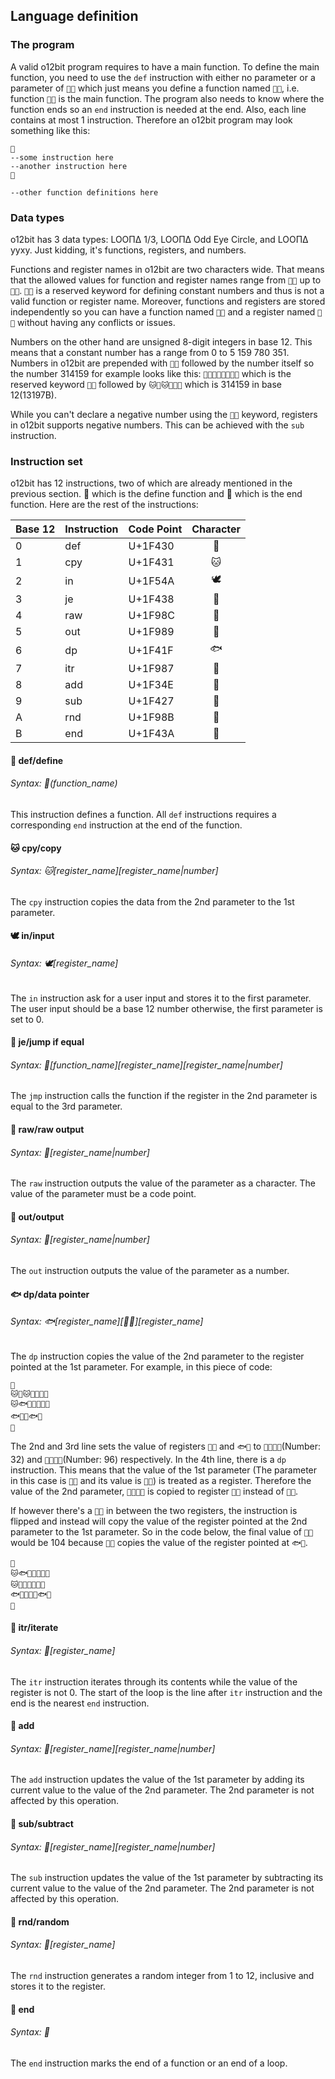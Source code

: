 Language definition
---

### The program

A valid o12bit program requires to have a main function. To define the main function, you need to use the `def` instruction with either no parameter or a parameter of `🐰🐰` which just means you define a function named `🐰🐰`, i.e. function `🐰🐰` is the main function. The program also needs to know where the function ends so an `end` instruction is needed at the end. Also, each line contains at most 1 instruction. Therefore an o12bit program may look something like this:

```
🐰
--some instruction here
--another instruction here
🐺

--other function definitions here
```

### Data types

o12bit has 3 data types: LOOΠΔ 1/3, LOOΠΔ Odd Eye Circle, and LOOΠΔ yyxy. Just kidding, it's functions, registers, and numbers.

Functions and register names in o12bit are two characters wide. That means that the allowed values for function and register names range from `🐰🐰` up to `🐺🦋`. `🐺🐺` is a reserved keyword for defining constant numbers and thus is not a valid function or register name. Moreover, functions and registers are stored independently so you can have a function named `🐰🐰` and a register named `🐰🐰` without having any conflicts or issues.

Numbers on the other hand are unsigned 8-digit integers in base 12. This means that a constant number has a range from 0 to 5 159 780 351. Numbers in o12bit are prepended with `🐺🐺` followed by the number itself so the number 314159 for example looks like this: `🐺🐺🐱🐸🐱🐧🦇🐺` which is the reserved keyword `🐺🐺` followed by `🐱🐸🐱🐧🦇🐺` which is 314159 in base 12(13197B).

While you can't declare a negative number using the `🐺🐺` keyword, registers in o12bit supports negative numbers. This can be achieved with the `sub` instruction.

### Instruction set

o12bit has 12 instructions, two of which are already mentioned in the previous section. 🐰 which is the define function and 🐺 which is the end function. Here are the rest of the instructions:

Base 12 | Instruction | Code Point | Character
:------- |:----------- |:---------- |:---------:
0       | def         |  U+1F430   | 🐰
1       | cpy         |  U+1F431   | 🐱
2       | in          |  U+1F54A   | 🕊
3       | je          |  U+1F438   | 🐸
4       | raw         |  U+1F98C   | 🦌
5       | out         |  U+1F989   | 🦉
6       | dp          |  U+1F41F   | 🐟
7       | itr         |  U+1F987   | 🦇
8       | add         |  U+1F34E   | 🍎
9       | sub         |  U+1F427   | 🐧
A       | rnd         |  U+1F98B   | 🦋
B       | end         |  U+1F43A   | 🐺

#### 🐰 def/define

###### Syntax: 🐰(function_name)

This instruction defines a function. All `def` instructions requires a corresponding `end` instruction at the end of the function.

#### 🐱 cpy/copy

###### Syntax: 🐱[register_name][register_name|number]

The `cpy` instruction copies the data from the 2nd parameter to the 1st parameter.

#### 🕊 in/input

###### Syntax: 🕊[register_name]

The `in` instruction ask for a user input and stores it to the first parameter. The user input should be a base 12 number otherwise, the first parameter is set to 0.

#### 🐸 je/jump if equal

###### Syntax: 🐸[function_name][register_name][register_name|number]

The `jmp` instruction calls the function if the register in the 2nd parameter is equal to the 3rd parameter.

#### 🦌 raw/raw output

###### Syntax: 🦌[register_name|number]

The `raw` instruction outputs the value of the parameter as a character. The value of the parameter must be a code point.

#### 🦉 out/output

###### Syntax: 🦉[register_name|number]

The `out` instruction outputs the value of the parameter as a number.


#### 🐟 dp/data pointer

###### Syntax: 🐟[register_name][🐺🐺][register_name]

The `dp` instruction copies the value of the 2nd parameter to the register pointed at the 1st parameter. For example, in this piece of code:

```
🐰
🐱🐰🐱🐺🐺🦉🦉
🐱🐟🦉🐺🐺🍎🐰
🐟🐰🐱🐟🦉
🐺
```

The 2nd and 3rd line sets the value of registers `🐰🐱` and `🐟🦉` to `🐺🐺🦉🦉`(Number: 32) and `🐺🐺🍎🐰`(Number: 96) respectively. In the 4th line, there is a `dp` instruction. This means that the value of the 1st parameter (The parameter in this case is `🐰🐱` and its value is `🦉🦉`) is treated as a register. Therefore the value of the 2nd parameter, `🐺🐺🍎🐰` is copied to register `🦉🦉` instead of `🐰🐱`.

If however there's a `🐺🐺` in between the two registers, the instruction is flipped and instead will copy the value of the register pointed at the 2nd parameter to the 1st parameter. So in the code below, the final value of `🐰🐱` would be 104 because `🐰🐱` copies the value of the register pointed at `🐟🦉`.

```
🐰
🐱🐟🦉🐺🐺🍎🐰
🐱🍎🐰🐺🐺🐰🐸
🐟🐰🐱🐺🐺🐟🦉
🐺
```

#### 🦇 itr/iterate

###### Syntax: 🦇[register_name]

The `itr` instruction iterates through its contents while the value of the register is not 0. The start of the loop is the line after `itr` instruction and the end is the nearest `end` instruction.

#### 🍎 add

###### Syntax: 🍎[register_name][register_name|number]

The `add` instruction updates the value of the 1st parameter by adding its current value to the value of the 2nd parameter. The 2nd parameter is not affected by this operation.

#### 🐧 sub/subtract

###### Syntax: 🐧[register_name][register_name|number]

The `sub` instruction updates the value of the 1st parameter by subtracting its current value to the value of the 2nd parameter. The 2nd parameter is not affected by this operation.

#### 🦋 rnd/random

###### Syntax: 🦋[register_name]

The `rnd` instruction generates a random integer from 1 to 12, inclusive and stores it to the register.

#### 🐺 end

###### Syntax: 🐺

The `end` instruction marks the end of a function or an end of a loop.
